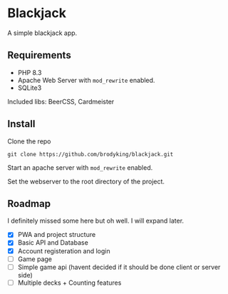 # Blackjack
A simple blackjack app.

## Requirements

- PHP 8.3
- Apache Web Server with `mod_rewrite` enabled.
- SQLite3

Included libs: BeerCSS, Cardmeister

## Install

Clone the repo

```
git clone https://github.com/brodyking/blackjack.git
```

Start an apache server with `mod_rewrite` enabled.

Set the webserver to the root directory of the project.

## Roadmap

I definitely missed some here but oh well. I will expand later.

- [x] PWA and project structure
- [x] Basic API and Database
- [x] Account registeration and login
- [ ] Game page
- [ ] Simple game api (havent decided if it should be done client or server side)
- [ ] Multiple decks + Counting features
